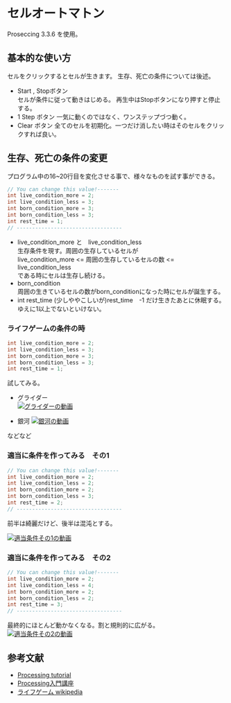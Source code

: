 # セルオートマトン
Proseccing 3.3.6 を使用。

## 基本的な使い方
セルをクリックするとセルが生きます。
生存、死亡の条件については後述。

- Start , Stopボタン  
  セルが条件に従って動きはじめる。 再生中はStopボタンになり押すと停止する。
- 1 Step ボタン
  一気に動くのではなく、ワンステップづつ動く。
- Clear ボタン
  全てのセルを初期化。一つだけ消したい時はそのセルをクリックすれば良い。

## 生存、死亡の条件の変更
プログラム中の16~20行目を変化させる事で、様々なものを試す事ができる。  

```java
// You can change this value!-------
int live_condition_more = 2;
int live_condition_less = 3;
int born_condition_more = 3;
int born_condition_less = 3;
int rest_time = 1;
// ----------------------------------
```

- live_condition_more と　live_condition_less  
生存条件を現す。周囲の生存しているセルが  
live_condition_more <= 周囲の生存しているセルの数 <= live_condition_less  
である時にセルは生存し続ける。
- born_condition  
周囲の生きているセルの数がborn_conditionになった時にセルが誕生する。
- int rest_time
(少しややこしいが)rest_time　-1 だけ生きたあとに休眠する。ゆえに1以上でないといけない。

### ライフゲームの条件の時
```java
int live_condition_more = 2;
int live_condition_less = 3;
int born_condition_more = 3;
int born_condition_less = 3;
int rest_time = 1;
```
試してみる。
- グライダー   
[![グライダーの動画](http://img.youtube.com/vi/gzTwzM-NQEg/0.jpg)](https://youtu.be/gzTwzM-NQEg)

- 銀河
[![銀河の動画](http://img.youtube.com/vi/aDRhhhQwBis/0.jpg)](https://youtu.be/aDRhhhQwBis)

などなど

### 適当に条件を作ってみる　その1
```java
// You can change this value!-------
int live_condition_more = 2;
int live_condition_less = 2;
int born_condition_more = 2;
int born_condition_less = 3;
int rest_time = 2;
// ----------------------------------
```
前半は綺麗だけど、後半は混沌とする。

[![適当条件その1の動画](http://img.youtube.com/vi/Ie-jq8cOv_o/0.jpg)](https://youtu.be/Ie-jq8cOv_o)


### 適当に条件を作ってみる　その2
```java:Cellular_Automaton.pde
// You can change this value!-------
int live_condition_more = 2;
int live_condition_less = 4;
int born_condition_more = 2;
int born_condition_less = 2;
int rest_time = 3;
// ----------------------------------
```
最終的にほとんど動かなくなる。割と規則的に広がる。
[![適当条件その2の動画](http://img.youtube.com/vi/aJBszbEL9pQ/0.jpg)](https://youtu.be/aJBszbEL9pQ)


## 参考文献
- [Processing tutorial](https://processing.org/tutorials/2darray/)
- [Processing入門講座](http://ap.kakoku.net/)
- [ライフゲーム wikipedia](https://ja.wikipedia.org/wiki/%E3%83%A9%E3%82%A4%E3%83%95%E3%82%B2%E3%83%BC%E3%83%A0)
